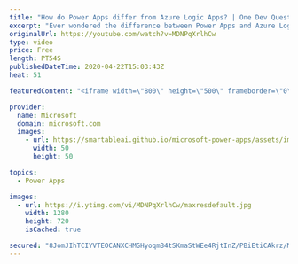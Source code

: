 ```yaml
---
title: "How do Power Apps differ from Azure Logic Apps? | One Dev Question: Dona Sarkar"
excerpt: "Ever wondered the difference between Power Apps and Azure Logic Apps? In the One Dev Question series, Principal Cloud Advocate Dona Sarkar explains just how different they are.    For more information, visit: https://docs.microsoft.com/powerapps/powerapps-overview/?WT.mc_id=onedevquestion-c9-donasa"
originalUrl: https://youtube.com/watch?v=MDNPqXrlhCw
type: video
price: Free
length: PT54S
publishedDateTime: 2020-04-22T15:03:43Z
heat: 51

featuredContent: "<iframe width=\"800\" height=\"500\" frameborder=\"0\" src=\"https://www.youtube.com/embed/MDNPqXrlhCw\" allow=\"accelerometer; autoplay; encrypted-media; gyroscope; picture-in-picture\" allowfullscreen></iframe>"

provider:
  name: Microsoft
  domain: microsoft.com
  images:
    - url: https://smartableai.github.io/microsoft-power-apps/assets/images/organizations/microsoft.com-50x50.jpg
      width: 50
      height: 50

topics:
  - Power Apps

images:
  - url: https://i.ytimg.com/vi/MDNPqXrlhCw/maxresdefault.jpg
    width: 1280
    height: 720
    isCached: true

secured: "8JomJIhTCIYVTEOCANXCHMGHyoqmB4tSKmaStWEe4RjtInZ/PBiEtiCAkrz/M+/G0EFNW4onWYhJ7wIoy1c8Tr9qMm7CfZa0UaJxdazKPO0+QtjBIZ+Wtmqv4SxXrOTZijs+Sg+j/JTCc9PWDxZ4BGSVNWYqmLnin5y9CLqlHmJ1AkcPrjxchh9jrV2l3NPe+tllQ58wUAZoyMbbSCR4bBxrifSQmVLY5NTcYc83ON6uzR/DNwpCEAGvkwiWRb9Fd4jw/NZI9GHGR5C0wHP+uNIVhTkiuiLvsyJcXttFYcktOH7NB9gANJ5nw2nSE84wtIxaBO3IUu/kVx4m7EmHdOzldwr3ERXrm0KE+xpcJqmWkv7KBrVVJFb+Km7G5CdIv/V1mZNxf1ZrkEFgyjDrzY8yU29MNBB/7yagqzAkDZo=;vXsHN2bAofhCQWiRb904pw=="
---
```


